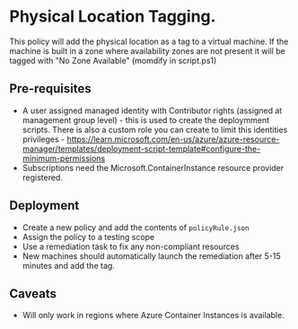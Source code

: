 # Physical Location Tagging.

This policy will add the physical location as a tag to a virtual machine. If the machine is built in a zone where availability zones are not present it will be tagged with "No Zone Available" (momdify in script.ps1)

## Pre-requisites

- A user assigned managed identity with Contributor rights (assigned at management group level) - this is used to create the deploymment scripts. There is also a custom role you can create to limit this identities privileges - https://learn.microsoft.com/en-us/azure/azure-resource-manager/templates/deployment-script-template#configure-the-minimum-permissions
- Subscriptions need the Microsoft.ContainerInstance resource provider registered.

## Deployment

- Create a new policy and add the contents of ```policyRule.json```
- Assign the policy to a testing scope
- Use a remediation task to fix any non-compliant resources
- New machines should automatically launch the remediation after 5-15 minutes and add the tag.

## Caveats

- Will only work in regions where Azure Container Instances is available. 